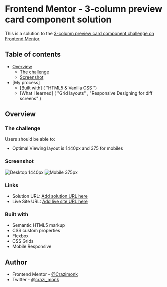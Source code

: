 # Frontend Mentor - 3-column preview card component solution

This is a solution to the [3-column preview card component challenge on Frontend Mentor](https://www.frontendmentor.io/challenges/3column-preview-card-component-pH92eAR2-).

## Table of contents

- [Overview](#overview)
  - [The challenge](https://www.frontendmentor.io/challenges/3column-preview-card-component-pH92eAR2-)
  - [Screenshot](https://paste.pics/FPPJK)
- [My process]
  - [Built with] ( "HTML5 & Vanilla CSS ")
  - [What I learned] ( "Grid layouts" , "Responsive Designing for diff screens" )

## Overview

### The challenge

Users should be able to:

- Optimal Viewing layout is 1440px and 375 for mobiles

### Screenshot

![Desktop 1440px](https://paste.pics/FPPJK)
![Mobile 375px](https://paste.pics/FPPK7)

### Links

- Solution URL: [Add solution URL here](https://www.frontendmentor.io/solutions/responsive-3columnpreviewcardcomponent-GGfGaBqbs)
- Live Site URL: [Add live site URL here](https://monks3columnpreviewcard.netlify.app/)


### Built with

- Semantic HTML5 markup
- CSS custom properties
- Flexbox
- CSS Grids
- Mobile Responsive

## Author

- Frontend Mentor - [@Crazimonk](https://www.frontendmentor.io/profile/Crazimonk)
- Twitter - [@crazi_monk](https://www.twitter.com/https://twitter.com/crazi_monk)
